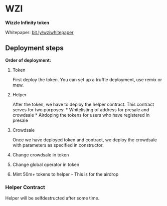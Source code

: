 # WZI

**Wizzle Infinity token**

Whitepaper: [bit.ly/wziwhitepaper](https://bit.ly/wziwhitepaper)


## Deployment steps


**Order of deployment:**

1. Token

    First deploy the token. You can set up a truffle deployment, use remix or mew.

2. Helper

    After the token, we have to deploy the helper contract.
    This contract serves for two purposes: 
        * Whitelisting of address for presale and crowdsale
        * Airdoping the tokens for users who have registered in presale
    
3. Crowdsale

    Once we have deployed token and contract, we deploy the crowdsale with parameters as specified in constructor.

4. Change crowdsale in token
5. Change global operator in token

6. Mint 50m+ tokens to helper - This is for the airdrop


### Helper Contract
Helper will be selfdestructed after some time.